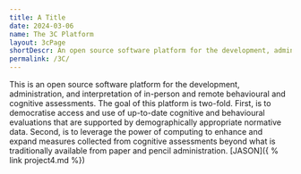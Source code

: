 ```yaml
---
title: A Title
date: 2024-03-06
name: The 3C Platform
layout: 3cPage
shortDescr: An open source software platform for the development, administration, and interpretation of in-person and remote behavioral and cognitive assessments.
permalink: /3C/
---
```

This is an open source software platform for the development, administration, and interpretation of in-person and remote behavioural and cognitive assessments. The goal of this platform is two-fold. First, is to democratise access and use of up-to-date cognitive and behavioural evaluations that are supported by demographically appropriate normative data. Second, is to leverage the power of computing to enhance and expand measures collected from cognitive assessments beyond what is traditionally available from paper and pencil administration.
[JASON]({ % link project4.md %})